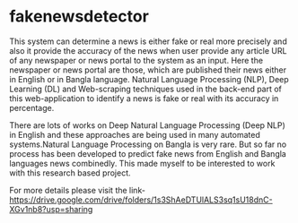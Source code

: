 # fakenewsdetector
This system can determine a news is either fake or real more precisely and also it provide the accuracy of the news when user provide any article URL of any newspaper or news portal to the system as an input. Here the newspaper or news portal are those, which are published their news either in English or in Bangla language. Natural Language Processing (NLP), Deep Learning (DL) and Web-scraping techniques used in the back-end part of this web-application to identify a news is fake or real with its accuracy in percentage.

There are lots of works on Deep Natural Language Processing (Deep NLP) in English and these approaches are being used in many automated systems.Natural Language Processing on Bangla is very rare. But so far no process has been developed to predict fake news from English and Bangla languages news combinedly. This made myself to be interested to work with this research based project.

For more details please visit the link-
https://drive.google.com/drive/folders/1s3ShAeDTUlALS3sq1sU18dnC-XGv1nb8?usp=sharing

